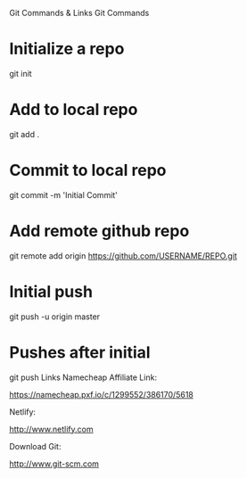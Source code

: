 Git Commands & Links
Git Commands

# Initialize a repo

git init

# Add to local repo

git add .

# Commit to local repo

git commit -m 'Initial Commit'

# Add remote github repo

git remote add origin https://github.com/USERNAME/REPO.git

# Initial push

git push -u origin master

# Pushes after initial

git push
Links
Namecheap Affiliate Link:

https://namecheap.pxf.io/c/1299552/386170/5618

Netlify:

http://www.netlify.com

Download Git:

http://www.git-scm.com
